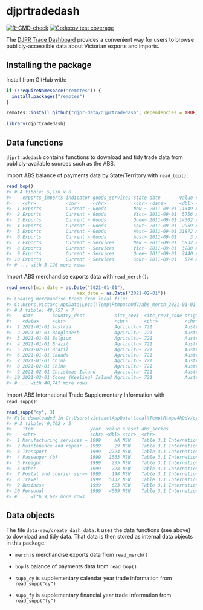 
<!-- README.md is generated from README.Rmd. Please edit that file -->

# djprtradedash

<!-- badges: start -->

[![R-CMD-check](https://github.com/djpr-data/djprtradedash/workflows/R-CMD-check/badge.svg)](https://github.com/djpr-data/djprtradedash/actions)
[![Codecov test
coverage](https://codecov.io/gh/djpr-data/djprtradedash/branch/main/graph/badge.svg)](https://app.codecov.io/gh/djpr-data/djprtradedash?branch=main)

<!-- badges: end -->

The [DJPR Trade Dashboard](https://djpr-spp.shinyapps.io/djprtradedash/)
provides a convenient way for users to browse publicly-accessible data
about Victorian exports and imports.

## Installing the package

Install from GitHub with:

``` r
if (!requireNamespace("remotes")) {
  install.packages("remotes")
}

remotes::install_github("djpr-data/djprtradedash", dependencies = TRUE)
```

``` r
library(djprtradedash)
```

## Data functions

`djprtradedash` contains functions to download and tidy trade data from
publicly-available sources such as the ABS.

Import ABS balance of payments data by State/Territory with
`read_bop()`:

``` r
read_bop()
#> # A tibble: 5,136 x 8
#>    exports_imports indicator goods_services state date       value series_id unit 
#>    <chr>           <chr>     <chr>          <chr> <date>     <dbl> <chr>     <chr>
#>  1 Exports         Current ~ Goods          New ~ 2011-09-01 11349 A8509274~ $ Mi~
#>  2 Exports         Current ~ Goods          Vict~ 2011-09-01  5756 A8509275~ $ Mi~
#>  3 Exports         Current ~ Goods          Quee~ 2011-09-01 14302 A8509270~ $ Mi~
#>  4 Exports         Current ~ Goods          Sout~ 2011-09-01  2959 A8509267~ $ Mi~
#>  5 Exports         Current ~ Goods          West~ 2011-09-01 31872 A8509275~ $ Mi~
#>  6 Exports         Current ~ Goods          Aust~ 2011-09-01     3 A8509274~ $ Mi~
#>  7 Exports         Current ~ Services       New ~ 2011-09-01  5832 A8509274~ $ Mi~
#>  8 Exports         Current ~ Services       Vict~ 2011-09-01  3280 A8509271~ $ Mi~
#>  9 Exports         Current ~ Services       Quee~ 2011-09-01  2440 A8509268~ $ Mi~
#> 10 Exports         Current ~ Services       Sout~ 2011-09-01   574 A8509270~ $ Mi~
#> # ... with 5,126 more rows
```

Import ABS merchandise exports data with `read_merch()`:

``` r
read_merch(min_date = as.Date("2021-01-01"),
                          max_date = as.Date("2021-02-01"))
#> Loading merchandise trade from local file:
#> C:\Users\victaxc\AppData\Local\Temp\Rtmpu4hOdV/abs_merch_2021-01-01_2021-02-01.xml
#> # A tibble: 40,757 x 7
#>    date       country_dest           sitc_rev3  sitc_rev3_code origin unit   value
#>    <date>     <chr>                  <chr>      <chr>          <chr>  <chr>  <dbl>
#>  1 2021-01-01 Austria                Agricultu~ 721            Austr~ 000s    3.15
#>  2 2021-01-01 Bangladesh             Agricultu~ 721            Austr~ 000s   24.0 
#>  3 2021-01-01 Belgium                Agricultu~ 721            Austr~ 000s   36.3 
#>  4 2021-01-01 Brazil                 Agricultu~ 721            Austr~ 000s    4.45
#>  5 2021-02-01 Brazil                 Agricultu~ 721            Austr~ 000s    8.54
#>  6 2021-01-01 Canada                 Agricultu~ 721            Austr~ 000s  179.  
#>  7 2021-01-01 China                  Agricultu~ 721            Austr~ 000s  166.  
#>  8 2021-02-01 China                  Agricultu~ 721            Austr~ 000s   85.6 
#>  9 2021-02-01 Christmas Island       Agricultu~ 721            Austr~ 000s   17.0 
#> 10 2021-02-01 Cocos (Keeling) Island Agricultu~ 721            Austr~ 000s    5.37
#> # ... with 40,747 more rows
```

Import ABS International Trade Supplementary Information with
`read_supp()`:

``` r
read_supp("cy", 3)
#> File downloaded in C:\Users\victaxc\AppData\Local\Temp\Rtmpu4hOdV/cy_3/All%20data%20cubes.zip
#> # A tibble: 9,702 x 5
#>    item                     year  value subset abs_series                         
#>    <chr>                    <chr> <dbl> <chr>  <chr>                              
#>  1 Manufacturing services ~ 1999     NA NSW    Table 3.1 International Trade in S~
#>  2 Maintenance and repair ~ 1999     29 NSW    Table 3.1 International Trade in S~
#>  3 Transport                1999   2724 NSW    Table 3.1 International Trade in S~
#>  4 Passenger (b)            1999   1563 NSW    Table 3.1 International Trade in S~
#>  5 Freight                  1999    235 NSW    Table 3.1 International Trade in S~
#>  6 Other                    1999    728 NSW    Table 3.1 International Trade in S~
#>  7 Postal and courier serv~ 1999    198 NSW    Table 3.1 International Trade in S~
#>  8 Travel                   1999   5132 NSW    Table 3.1 International Trade in S~
#>  9 Business                 1999    623 NSW    Table 3.1 International Trade in S~
#> 10 Personal                 1999   4509 NSW    Table 3.1 International Trade in S~
#> # ... with 9,692 more rows
```

## Data objects

The file `data-raw/create_dash_data.R` uses the data functions (see
above) to download and tidy data. That data is then stored as internal
data objects in this package.

-   `merch` is merchandise exports data from `read_merch()`

-   `bop` is balance of payments data from `read_bop()`

-   `supp_cy` is supplementary calendar year trade information from
    `read_supp("cy")`

-   `supp_fy` is supplementary financial year trade information from
    `read_supp("fy")`
